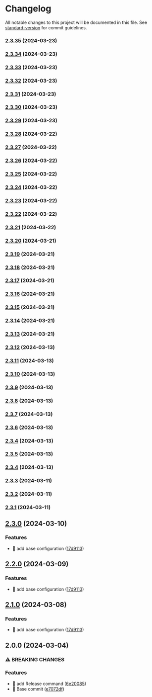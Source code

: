 # Changelog

All notable changes to this project will be documented in this file. See [standard-version](https://github.com/conventional-changelog/standard-version) for commit guidelines.

### [2.3.35](https://github.com/zeroexu/hexa-product/compare/v2.3.5...v2.3.35) (2024-03-23)

### [2.3.34](https://github.com/zeroexu/hexa-product/compare/v2.3.5...v2.3.34) (2024-03-23)

### [2.3.33](https://github.com/zeroexu/hexa-product/compare/v2.3.5...v2.3.33) (2024-03-23)

### [2.3.32](https://github.com/zeroexu/hexa-product/compare/v2.3.5...v2.3.32) (2024-03-23)

### [2.3.31](https://github.com/zeroexu/hexa-product/compare/v2.3.5...v2.3.31) (2024-03-23)

### [2.3.30](https://github.com/zeroexu/hexa-product/compare/v2.3.5...v2.3.30) (2024-03-23)

### [2.3.29](https://github.com/zeroexu/hexa-product/compare/v2.3.5...v2.3.29) (2024-03-23)

### [2.3.28](https://github.com/zeroexu/hexa-product/compare/v2.3.5...v2.3.28) (2024-03-22)

### [2.3.27](https://github.com/zeroexu/hexa-product/compare/v2.3.5...v2.3.27) (2024-03-22)

### [2.3.26](https://github.com/zeroexu/hexa-product/compare/v2.3.5...v2.3.26) (2024-03-22)

### [2.3.25](https://github.com/zeroexu/hexa-product/compare/v2.3.5...v2.3.25) (2024-03-22)

### [2.3.24](https://github.com/zeroexu/hexa-product/compare/v2.3.5...v2.3.24) (2024-03-22)

### [2.3.23](https://github.com/zeroexu/hexa-product/compare/v2.3.5...v2.3.23) (2024-03-22)

### [2.3.22](https://github.com/zeroexu/hexa-product/compare/v2.3.5...v2.3.22) (2024-03-22)

### [2.3.21](https://github.com/zeroexu/hexa-product/compare/v2.3.5...v2.3.21) (2024-03-22)

### [2.3.20](https://github.com/zeroexu/hexa-product/compare/v2.3.5...v2.3.20) (2024-03-21)

### [2.3.19](https://github.com/zeroexu/hexa-product/compare/v2.3.5...v2.3.19) (2024-03-21)

### [2.3.18](https://github.com/zeroexu/hexa-product/compare/v2.3.5...v2.3.18) (2024-03-21)

### [2.3.17](https://github.com/zeroexu/hexa-product/compare/v2.3.5...v2.3.17) (2024-03-21)

### [2.3.16](https://github.com/zeroexu/hexa-product/compare/v2.3.5...v2.3.16) (2024-03-21)

### [2.3.15](https://github.com/zeroexu/hexa-product/compare/v2.3.5...v2.3.15) (2024-03-21)

### [2.3.14](https://github.com/zeroexu/hexa-product/compare/v2.3.5...v2.3.14) (2024-03-21)

### [2.3.13](https://github.com/zeroexu/hexa-product/compare/v2.3.5...v2.3.13) (2024-03-21)

### [2.3.12](https://github.com/zeroexu/hexa-product/compare/v2.3.5...v2.3.12) (2024-03-13)

### [2.3.11](https://github.com/zeroexu/hexa-product/compare/v2.3.5...v2.3.11) (2024-03-13)

### [2.3.10](https://github.com/zeroexu/hexa-product/compare/v2.3.5...v2.3.10) (2024-03-13)

### [2.3.9](https://github.com/zeroexu/hexa-product/compare/v2.3.5...v2.3.9) (2024-03-13)

### [2.3.8](https://github.com/zeroexu/hexa-product/compare/v2.3.5...v2.3.8) (2024-03-13)

### [2.3.7](https://github.com/zeroexu/hexa-product/compare/v2.3.5...v2.3.7) (2024-03-13)

### [2.3.6](https://github.com/zeroexu/hexa-product/compare/v2.3.5...v2.3.6) (2024-03-13)

### [2.3.4](https://github.com/zeroexu/hexa-product/compare/v2.3.5...v2.3.4) (2024-03-13)

### [2.3.5](https://github.com/zeroexu/hexa-product/compare/v2.3.4...v2.3.5) (2024-03-13)

### [2.3.4](https://github.com/zeroexu/hexa-product/compare/v2.3.2...v2.3.4) (2024-03-13)

### [2.3.3](https://github.com/zeroexu/hexa-product/compare/v2.3.2...v2.3.3) (2024-03-11)

### [2.3.2](https://github.com/zeroexu/hexa-product/compare/v2.3.1...v2.3.2) (2024-03-11)

### [2.3.1](https://github.com/zeroexu/hexa-product/compare/v2.3.0...v2.3.1) (2024-03-11)

## [2.3.0](https://github.com/zeroexu/hexa-product/compare/v2.0.0...v2.3.0) (2024-03-10)


### Features

* 🎸 add base configuration ([17d9113](https://github.com/zeroexu/hexa-product/commit/17d9113a9d065950b23a8a1167bba76571e2be8f))

## [2.2.0](https://github.com/zeroexu/hexa-product/compare/v2.0.0...v2.2.0) (2024-03-09)


### Features

* 🎸 add base configuration ([17d9113](https://github.com/zeroexu/hexa-product/commit/17d9113a9d065950b23a8a1167bba76571e2be8f))

## [2.1.0](https://github.com/zeroexu/hexa-product/compare/v2.0.0...v2.1.0) (2024-03-08)


### Features

* 🎸 add base configuration ([17d9113](https://github.com/zeroexu/hexa-product/commit/17d9113a9d065950b23a8a1167bba76571e2be8f))

## 2.0.0 (2024-03-04)


### ⚠ BREAKING CHANGES

### Features

* 🎸 add Release command ([6e20085](https://github.com/zeroexu/hexa-product/commit/6e200853addb1a8609a4dc8952c28900f38fa380))
* 🎸 Base commit ([e7072df](https://github.com/zeroexu/hexa-product/commit/e7072df410e5f321443dc0a579a4dbc1f4f14e02))
